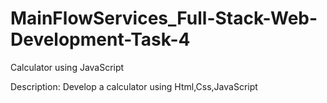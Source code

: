 # MainFlowServices_Full-Stack-Web-Development-Task-4
Calculator using JavaScript

Description: Develop a calculator using Html,Css,JavaScript
